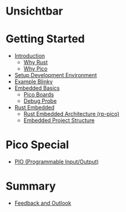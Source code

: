 # Unsichtbar

# Getting Started
- [Introduction](./introduction.md)
  - [Why Rust](./why-rust.md)
  - [Why Pico](./why-pico.md)
- [Setup Development Environment](./setup.md)
- [Example Blinky](./blinky.md)
- [Embedded Basics](./embedded-basics.md)
   - [Pico Boards](./pico.md)
   - [Debug Probe](./debugprobe.md)
- [Rust Embedded](./rust-embedded.md)
  - [Rust Embedded Architecture (rp-pico)](./rust-embedded-architecture-pico.md)
  - [Embedded Project Structure](./rust-embedded-project.md)
<!--
   - [Steckbrettaufbau](./steckbrett-verdrahtung.md)   
# Praxis
  - [Projekterstellung Blinky](./blinky.md)
  - [General Purpose Input/Output (GPIO)](./gpio.md)
  - [Pulse-width modulation (PWM)](./pwm.md)
  - [Analog-to-digital converter (ADC)](./adc.md)
  - [Interrupt Requests (IRQ)](./irq.md)
-->
# Pico Special
  - [PIO (Programmable Input/Output)](./pio-programmable-input-output.md)
# Summary
  - [Feedback and Outlook](./feedback-outlook.md)
  
